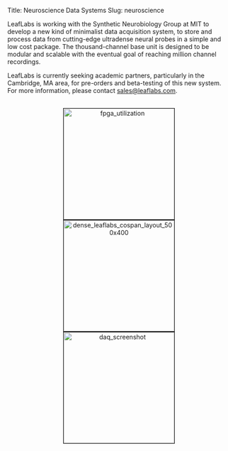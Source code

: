 Title: Neuroscience Data Systems
Slug: neuroscience

<!--
    <div class="center">
    <i style="font-size:1.75em; color:purple;">BRAINS!</i>
    </div>
-->

LeafLabs is working with the Synthetic Neurobiology Group at MIT to
develop a new kind of minimalist data acquisition system, to store and
process data from cutting-edge ultradense neural probes in a simple and low
cost package. The thousand-channel base unit is designed to be modular and
scalable with the eventual goal of reaching million channel recordings.

LeafLabs is currently seeking academic partners, particularly in the
Cambridge, MA area, for pre-orders and beta-testing of this new system. For
more information, please contact
<a href="mailto:sales@leaflabs.com">sales@leaflabs.com</a>.

<br>

<div style="text-align: center; width: 100%;">
<img src="/static/images/filler/fpga_utilization.png" alt="fpga_utilization"
     width="250" class="alignnone" style="border: 1px solid black;">
<img src="/static/images/filler/dense_leaflabs_cospan_layout_500x400.png"
     alt="dense_leaflabs_cospan_layout_500x400"
     width="250" class="alignnone" style="border: 1px solid black;">
<img src="/static/images/filler/daq_screenshot.png" alt="daq_screenshot"
     width="250" class="alignnone" style="border: 1px solid black;">
</div>
